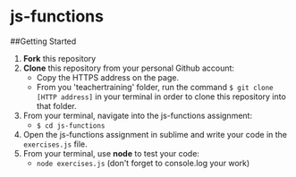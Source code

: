 # js-functions

##Getting Started
1. **Fork** this repository
2. **Clone** this repository from your personal Github account:
    - Copy the HTTPS address on the page.
    - From you 'teachertraining' folder, run the command `$ git clone [HTTP address]` in your terminal in order to clone this repository into that folder.
3. From your terminal, navigate into the js-functions assignment:
    - `$ cd js-functions`
4. Open the js-functions assignment in sublime and write your code in the `exercises.js` file.
5. From your terminal, use __node__ to test your code:
   - `node exercises.js` (don't forget to console.log your work)
   

    
